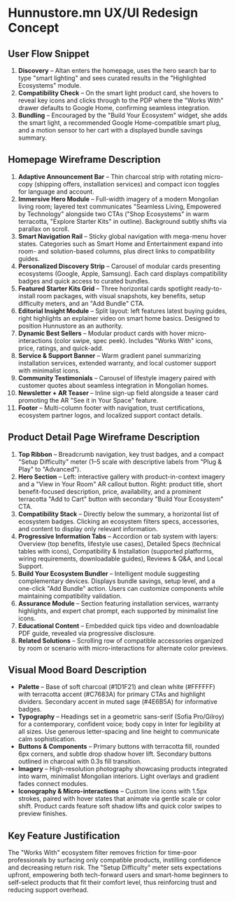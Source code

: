 # Hunnustore.mn UX/UI Redesign Concept

## User Flow Snippet
1. **Discovery** – Altan enters the homepage, uses the hero search bar to type "smart lighting" and sees curated results in the "Highlighted Ecosystems" module.
2. **Compatibility Check** – On the smart light product card, she hovers to reveal key icons and clicks through to the PDP where the "Works With" drawer defaults to Google Home, confirming seamless integration.
3. **Bundling** – Encouraged by the "Build Your Ecosystem" widget, she adds the smart light, a recommended Google Home-compatible smart plug, and a motion sensor to her cart with a displayed bundle savings summary.

## Homepage Wireframe Description
1. **Adaptive Announcement Bar** – Thin charcoal strip with rotating micro-copy (shipping offers, installation services) and compact icon toggles for language and account.
2. **Immersive Hero Module** – Full-width imagery of a modern Mongolian living room; layered text communicates "Seamless Living, Empowered by Technology" alongside two CTAs ("Shop Ecosystems" in warm terracotta, "Explore Starter Kits" in outline). Background subtly shifts via parallax on scroll.
3. **Smart Navigation Rail** – Sticky global navigation with mega-menu hover states. Categories such as Smart Home and Entertainment expand into room- and solution-based columns, plus direct links to compatibility guides.
4. **Personalized Discovery Strip** – Carousel of modular cards presenting ecosystems (Google, Apple, Samsung). Each card displays compatibility badges and quick access to curated bundles.
5. **Featured Starter Kits Grid** – Three horizontal cards spotlight ready-to-install room packages, with visual snapshots, key benefits, setup difficulty meters, and an "Add Bundle" CTA.
6. **Editorial Insight Module** – Split layout: left features latest buying guides, right highlights an explainer video on smart home basics. Designed to position Hunnustore as an authority.
7. **Dynamic Best Sellers** – Modular product cards with hover micro-interactions (color swipe, spec peek). Includes "Works With" icons, price, ratings, and quick-add.
8. **Service & Support Banner** – Warm gradient panel summarizing installation services, extended warranty, and local customer support with minimalist icons.
9. **Community Testimonials** – Carousel of lifestyle imagery paired with customer quotes about seamless integration in Mongolian homes.
10. **Newsletter + AR Teaser** – Inline sign-up field alongside a teaser card promoting the AR "See it in Your Space" feature.
11. **Footer** – Multi-column footer with navigation, trust certifications, ecosystem partner logos, and localized support contact details.

## Product Detail Page Wireframe Description
1. **Top Ribbon** – Breadcrumb navigation, key trust badges, and a compact "Setup Difficulty" meter (1–5 scale with descriptive labels from "Plug & Play" to "Advanced").
2. **Hero Section** – Left: interactive gallery with product-in-context imagery and a "View in Your Room" AR callout button. Right: product title, short benefit-focused description, price, availability, and a prominent terracotta "Add to Cart" button with secondary "Build Your Ecosystem" CTA.
3. **Compatibility Stack** – Directly below the summary, a horizontal list of ecosystem badges. Clicking an ecosystem filters specs, accessories, and content to display only relevant information.
4. **Progressive Information Tabs** – Accordion or tab system with layers: Overview (top benefits, lifestyle use cases), Detailed Specs (technical tables with icons), Compatibility & Installation (supported platforms, wiring requirements, downloadable guides), Reviews & Q&A, and Local Support.
5. **Build Your Ecosystem Bundler** – Intelligent module suggesting complementary devices. Displays bundle savings, setup level, and a one-click "Add Bundle" action. Users can customize components while maintaining compatibility validation.
6. **Assurance Module** – Section featuring installation services, warranty highlights, and expert chat prompt, each supported by minimalist line icons.
7. **Educational Content** – Embedded quick tips video and downloadable PDF guide, revealed via progressive disclosure.
8. **Related Solutions** – Scrolling row of compatible accessories organized by room or scenario with micro-interactions for alternate color previews.

## Visual Mood Board Description
- **Palette** – Base of soft charcoal (#1D1F21) and clean white (#FFFFFF) with terracotta accent (#C7683A) for primary CTAs and highlight dividers. Secondary accent in muted sage (#4E6B5A) for informative badges.
- **Typography** – Headings set in a geometric sans-serif (Sofia Pro/Gilroy) for a contemporary, confident voice; body copy in Inter for legibility at all sizes. Use generous letter-spacing and line height to communicate calm sophistication.
- **Buttons & Components** – Primary buttons with terracotta fill, rounded 6px corners, and subtle drop shadow hover lift. Secondary buttons outlined in charcoal with 0.3s fill transition.
- **Imagery** – High-resolution photography showcasing products integrated into warm, minimalist Mongolian interiors. Light overlays and gradient fades connect modules.
- **Iconography & Micro-interactions** – Custom line icons with 1.5px strokes, paired with hover states that animate via gentle scale or color shift. Product cards feature soft shadow lifts and quick color swipes to preview finishes.

## Key Feature Justification
The "Works With" ecosystem filter removes friction for time-poor professionals by surfacing only compatible products, instilling confidence and decreasing return risk. The "Setup Difficulty" meter sets expectations upfront, empowering both tech-forward users and smart-home beginners to self-select products that fit their comfort level, thus reinforcing trust and reducing support overhead.
